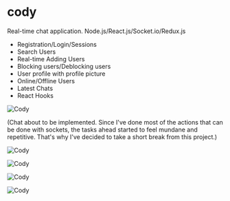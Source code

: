 # cody
Real-time chat application. Node.js/React.js/Socket.io/Redux.js

- Registration/Login/Sessions
- Search Users
- Real-time Adding Users
- Blocking users/Deblocking users
- User profile with profile picture
- Online/Offline Users
- Latest Chats
- React Hooks

![Cody](https://i.imgur.com/JDWG8s2.png)

(Chat about to be implemented. Since I've done most of the actions that can be done with sockets, the tasks ahead started to feel mundane and repetitive. That's why I've decided to take a short break from this project.)

![Cody](https://i.imgur.com/LumPoe3.jpg)

![Cody](https://i.imgur.com/r4ZQ0kH.jpg)

![Cody](https://i.imgur.com/2L8wi3Z.jpg)

![Cody](https://i.imgur.com/6fQ0tlO.png)
